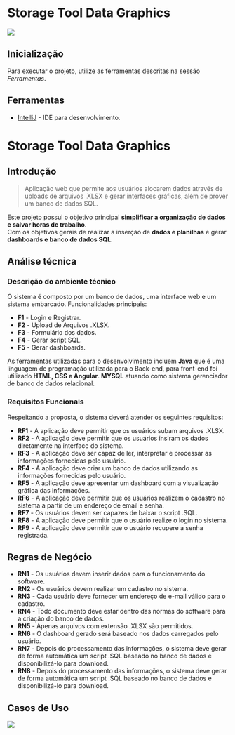 # Storage Tool Data Graphics
<img src="https://github.com/stdgx/STDGX-pi/assets/127058626/7d0f5875-07ea-4786-9248-cb6ad3c2f3a5" />

## Inicialização
Para executar o projeto, utilize as ferramentas descritas na sessão *Ferramentas*.

## Ferramentas
* [IntelliJ](https://www.jetbrains.com/idea/) - IDE para desenvolvimento.

# Storage Tool Data Graphics

## Introdução

> Aplicação web que permite aos usuários alocarem dados através de uploads de arquivos .XLSX e gerar interfaces gráficas, além de prover um banco de dados SQL.  

Este projeto possui o objetivo principal **simplificar a organização de dados e salvar horas de trabalho**.  
Com os objetivos gerais de realizar a inserção de **dados e planilhas** e gerar **dashboards e banco de dados SQL**. 

## Análise técnica

### Descrição do ambiente técnico

O sistema é composto por um banco de dados, uma interface web e um sistema embarcado. Funcionalidades principais:
* **F1** - Login e Registrar.
* **F2** - Upload de Arquivos .XLSX.
* **F3** - Formulário dos dados.
* **F4** - Gerar script SQL.
* **F5** - Gerar dashboards.

As ferramentas utilizadas para o desenvolvimento incluem **Java** que é uma linguagem de programação utilizada para o Back-end, para front-end foi utilizado **HTML, CSS e Angular**. **MYSQL** atuando como sistema gerenciador de banco de dados relacional.

### Requisitos Funcionais
Respeitando a proposta, o sistema deverá atender os seguintes requisitos:

* **RF1** - A aplicação deve permitir que os usuários subam arquivos .XLSX. 
* **RF2** - A aplicação deve permitir que os usuários insiram os dados diretamente na interface do sistema. 
* **RF3** - A aplicação deve ser capaz de ler, interpretar e processar as informações fornecidas pelo usuário. 
* **RF4** - A aplicação deve criar um banco de dados utilizando as informações fornecidas pelo usuário. 
* **RF5** - A aplicação deve apresentar um dashboard com a visualização gráfica das informações. 
* **RF6** - A aplicação deve permitir que os usuários realizem o cadastro no sistema a partir de um endereço de email e senha. 
* **RF7** - Os usuários devem ser capazes de baixar o script .SQL. 
* **RF8** - A aplicação deve permitir que o usuário realize o login no sistema. 
* **RF9** - A aplicação deve permitir que o usuário recupere a senha registrada. 

## Regras de Negócio

* **RN1** - Os usuários devem inserir dados para o funcionamento do software. 
* **RN2** - Os usuários devem realizar um cadastro no sistema. 
* **RN3** - Cada usuário deve fornecer um endereço de e-mail válido para o cadastro. 
* **RN4** - Todo documento deve estar dentro das normas do software para a criação do banco de dados. 
* **RN5** - Apenas arquivos com extensão .XLSX são permitidos. 
* **RN6** - O dashboard gerado será baseado nos dados carregados pelo usuário. 
* **RN7** - Depois do processamento das informações, o sistema deve gerar de forma automática um script .SQL baseado no banco de dados e disponibilizá-lo para download. 
* **RN8** - Depois do processamento das informações, o sistema deve gerar de forma automática um script .SQL baseado no banco de dados e disponibilizá-lo para download. 

## Casos de Uso

<img src="https://github.com/stdgx/STDGX-pi/assets/127058626/46110f2a-1213-42d3-99bb-66653ff7be83">
